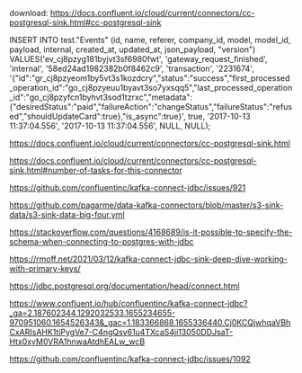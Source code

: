 download: https://docs.confluent.io/cloud/current/connectors/cc-postgresql-sink.html#cc-postgresql-sink


INSERT INTO test."Events"
(id, name, referer, company_id, model, model_id, payload, internal, created_at, updated_at, json_payload, "version")
VALUES('ev_cj8pzyg181byjvt3sf6980fwt', 'gateway_request_finished', 'internal', '58ed24ad1982382b0f8462c9', 'transaction', '2231674', '{"id":"gr_cj8pzyeom1by5vt3s1kozdcry","status":"success","first_processed_operation_id":"go_cj8pzyeuu1byavt3so7yxsqq5","last_processed_operation_id":"go_cj8pzyfcn1byhvt3sod1tzrxc","metadata":{"desiredStatus":"paid","failureAction":"changeStatus","failureStatus":"refused","shouldUpdateCard":true},"is_async":true}', true, '2017-10-13 11:37:04.556', '2017-10-13 11:37:04.556', NULL, NULL);


https://docs.confluent.io/cloud/current/connectors/cc-postgresql-sink.html

https://docs.confluent.io/cloud/current/connectors/cc-postgresql-sink.html#number-of-tasks-for-this-connector

https://github.com/confluentinc/kafka-connect-jdbc/issues/921

https://github.com/pagarme/data-kafka-connectors/blob/master/s3-sink-data/s3-sink-data-big-four.yml

https://stackoverflow.com/questions/4168689/is-it-possible-to-specify-the-schema-when-connecting-to-postgres-with-jdbc


https://rmoff.net/2021/03/12/kafka-connect-jdbc-sink-deep-dive-working-with-primary-keys/

https://jdbc.postgresql.org/documentation/head/connect.html

https://www.confluent.io/hub/confluentinc/kafka-connect-jdbc?_ga=2.187602344.1292032533.1655234655-970951060.1654526343&_gac=1.183366868.1655336440.Cj0KCQjwhqaVBhCxARIsAHK1tiPygVe7-C4ngQsv61u4TXcaS4ji13050DDJsaT-Htx0xyM0VRA1hnwaAtdhEALw_wcB

https://github.com/confluentinc/kafka-connect-jdbc/issues/1092